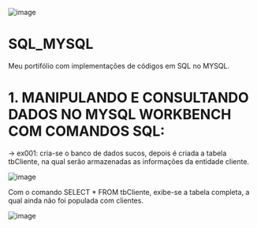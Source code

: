 ![image](https://user-images.githubusercontent.com/50182271/127007611-9c1c9766-5ba5-4099-8fff-b310763e1b31.png)


# SQL_MYSQL
Meu portifólio com implementações de códigos em SQL no MYSQL. 

# 1. MANIPULANDO E CONSULTANDO DADOS NO MYSQL WORKBENCH COM COMANDOS SQL:

-> ex001: cria-se o banco de dados sucos, depois é criada a tabela tbCliente, na qual serão armazenadas as informações da entidade cliente.

![image](https://user-images.githubusercontent.com/50182271/126996025-a1b727b8-791c-4222-af58-02021f6e28ae.png)

Com o comando SELECT * FROM tbCliente, exibe-se a tabela completa, a qual ainda não foi populada com clientes.

![image](https://user-images.githubusercontent.com/50182271/126996265-2a294db1-421b-4785-bd4f-285c27fa5e89.png)



